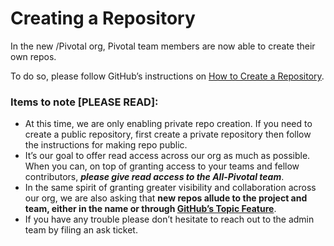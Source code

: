 # __Creating a Repository__

In the new /Pivotal org, Pivotal team members are now able to create their own repos. 

To do so, please follow GitHub’s instructions on [How to Create a Repository](https://help.github.com/articles/creating-a-new-repository/).


### __Items to note [PLEASE READ]:__ 

  * At this time, we are only enabling private repo creation.  If you need to create a public repository, first create a private repository then follow the instructions for making repo public.
  * It’s our goal to offer read access across our org as much as possible.  When you can, on top of granting access to your teams and fellow contributors, **_please give read access to the All-Pivotal team_**.
  * In the same spirit of granting greater visibility and collaboration across our org, we are also asking that __new repos allude to the project and team, either in the name or through [GitHub’s Topic Feature](https://help.github.com/articles/about-topics/)__.
  * If you have any trouble please don’t hesitate to reach out to the admin team by filing an ask ticket. 
